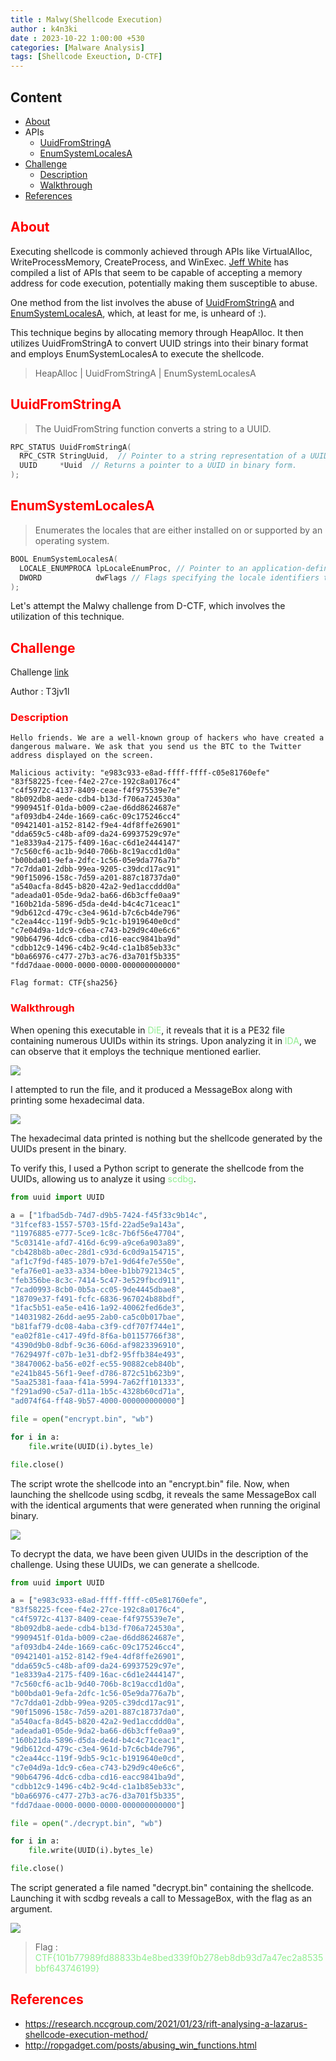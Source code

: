 ```yaml
---
title : Malwy(Shellcode Execution)
author : k4n3ki
date : 2023-10-22 1:00:00 +530
categories: [Malware Analysis]
tags: [Shellcode Exeuction, D-CTF]
---
```


## Content
- [About](#about)
- APIs
    - [UuidFromStringA](#uuidfromstringa)
    - [EnumSystemLocalesA](#enumsystemlocalesa)
- [Challenge](#challenge)
    - [Description](#description)
    - [Walkthrough](#walkthrough)
- [References](#references)

## <span style="color:red">About</span>

Executing shellcode is commonly achieved through APIs like VirtualAlloc, WriteProcessMemory, CreateProcess, and WinExec. [Jeff White](http://ropgadget.com/posts/abusing_win_functions.html) has compiled a list of APIs that seem to be capable of accepting a memory address for code execution, potentially making them susceptible to abuse.

One method from the list involves the abuse of [UuidFromStringA](https://learn.microsoft.com/en-us/windows/win32/api/rpcdce/nf-rpcdce-uuidfromstringa) and [EnumSystemLocalesA](https://learn.microsoft.com/en-us/windows/win32/api/winnls/nf-winnls-enumsystemlocalesa), which, at least for me, is unheard of :).


This technique begins by allocating memory through HeapAlloc. It then utilizes UuidFromStringA to convert UUID strings into their binary format and employs EnumSystemLocalesA to execute the shellcode.

> HeapAlloc | UuidFromStringA | EnumSystemLocalesA

## <span style="color:red">UuidFromStringA</span>

> The UuidFromString function converts a string to a UUID.

```cpp
RPC_STATUS UuidFromStringA(
  RPC_CSTR StringUuid,  // Pointer to a string representation of a UUID.
  UUID     *Uuid  // Returns a pointer to a UUID in binary form.
);
```

## <span style="color:red">EnumSystemLocalesA</span>

> Enumerates the locales that are either installed on or supported by an operating system.

```cpp
BOOL EnumSystemLocalesA(
  LOCALE_ENUMPROCA lpLocaleEnumProc, // Pointer to an application-defined callback function.
  DWORD            dwFlags // Flags specifying the locale identifiers to enumerate.
);
```

Let's attempt the Malwy challenge from D-CTF, which involves the utilization of this technique.

## <span style="color:red">Challenge</span>

Challenge [link](https://app.cyber-edu.co/challenges/d7999240-89b6-11ec-bfcf-3dfaaf455360)

Author : T3jv1l

### <span style="color:red">Description</span>

```
Hello friends. We are a well-known group of hackers who have created a dangerous malware. We ask that you send us the BTC to the Twitter address displayed on the screen.

Malicious activity: "e983c933-e8ad-ffff-ffff-c05e81760efe"
"83f58225-fcee-f4e2-27ce-192c8a0176c4"
"c4f5972c-4137-8409-ceae-f4f975539e7e"
"8b092db8-aede-cdb4-b13d-f706a724530a"
"9909451f-01da-b009-c2ae-d6dd8624687e"
"af093db4-24de-1669-ca6c-09c175246cc4"
"09421401-a152-8142-f9e4-4df8ffe26901"
"dda659c5-c48b-af09-da24-69937529c97e"
"1e8339a4-2175-f409-16ac-c6d1e2444147"
"7c560cf6-ac1b-9d40-706b-8c19accd1d0a"
"b00bda01-9efa-2dfc-1c56-05e9da776a7b"
"7c7dda01-2dbb-99ea-9205-c39dcd17ac91"
"90f15096-158c-7d59-a201-887c18737da0"
"a540acfa-8d45-b820-42a2-9ed1accddd0a"
"adeada01-05de-9da2-ba66-d6b3cffe0aa9"
"160b21da-5896-d5da-de4d-b4c4c71ceac1"
"9db612cd-479c-c3e4-961d-b7c6cb4de796"
"c2ea44cc-119f-9db5-9c1c-b1919640e0cd"
"c7e04d9a-1dc9-c6ea-c743-b29d9c40e6c6"
"90b64796-4dc6-cdba-cd16-eacc9841ba9d"
"cdbb12c9-1496-c4b2-9c4d-c1a1b85eb33c"
"b0a66976-c477-27b3-ac76-d3a701f5b335"
"fdd7daae-0000-0000-0000-000000000000"

Flag format: CTF{sha256}
```

### <span style="color:red">Walkthrough</span>

When opening this executable in <span style="color:lightgreen">DiE</span>, it reveals that it is a PE32 file containing numerous UUIDs within its strings. Upon analyzing it in <span style="color:lightgreen">IDA</span>, we can observe that it employs the technique mentioned earlier.

<img src="/assets/img/uuid/main.jpg">

I attempted to run the file, and it produced a MessageBox along with printing some hexadecimal data.

<img src="/assets/img/uuid/run.jpg">

The hexadecimal data printed is nothing but the shellcode generated by the UUIDs present in the binary.

To verify this, I used a Python script to generate the shellcode from the UUIDs, allowing us to analyze it using <span style="color:lightgreen">scdbg</span>.

```python
from uuid import UUID

a = ["1fbad5db-74d7-d9b5-7424-f45f33c9b14c",
"31fcef83-1557-5703-15fd-22ad5e9a143a",
"11976885-e777-5ce9-1c8c-7b6f56e47704",
"5c03141e-afd7-416d-6c99-a9ce6a903a89",
"cb428b8b-a0ec-28d1-c93d-6c0d9a154715",
"af1c7f9d-f485-1079-b7e1-9d64fe7e550e",
"efa76e01-ae33-a334-b0ee-b1bb792134c5",
"feb356be-8c3c-7414-5c47-3e529fbcd911",
"7cad0993-8cb0-0b5a-cc05-9de4445dbae8",
"18709e37-f491-fcfc-6836-967024b88bdf",
"1fac5b51-ea5e-e416-1a92-40062fed6de3",
"14031982-26dd-ae95-2ab0-ca5c0b017bae",
"b81faf79-dc08-4aba-c3f9-cdf707f744e1",
"ea02f81e-c417-49fd-8f6a-b01157766f38",
"4390d9b0-8dbf-9c36-606d-af9823396910",
"7629497f-c07b-1e31-dbf2-95ffb384e493",
"38470062-ba56-e02f-ec55-90882ceb840b",
"e241b845-56f1-9eef-d786-872c51b623b9",
"5aa25381-faaa-f41a-5994-7a62ff101333",
"f291ad90-c5a7-d11a-1b5c-4328b60cd71a",
"ad074f64-ff48-9b57-4000-000000000000"]

file = open("encrypt.bin", "wb")

for i in a:
    file.write(UUID(i).bytes_le)

file.close()
```

The script wrote the shellcode into an "encrypt.bin" file. Now, when launching the shellcode using scdbg, it reveals the same MessageBox call with the identical arguments that were generated when running the original binary.

<img src="/assets/img/uuid/encrypt.jpg">

To decrypt the data, we have been given UUIDs in the description of the challenge. Using these UUIDs, we can generate a shellcode.

```python
from uuid import UUID

a = ["e983c933-e8ad-ffff-ffff-c05e81760efe", 
"83f58225-fcee-f4e2-27ce-192c8a0176c4", 
"c4f5972c-4137-8409-ceae-f4f975539e7e", 
"8b092db8-aede-cdb4-b13d-f706a724530a", 
"9909451f-01da-b009-c2ae-d6dd8624687e", 
"af093db4-24de-1669-ca6c-09c175246cc4", 
"09421401-a152-8142-f9e4-4df8ffe26901", 
"dda659c5-c48b-af09-da24-69937529c97e", 
"1e8339a4-2175-f409-16ac-c6d1e2444147", 
"7c560cf6-ac1b-9d40-706b-8c19accd1d0a", 
"b00bda01-9efa-2dfc-1c56-05e9da776a7b", 
"7c7dda01-2dbb-99ea-9205-c39dcd17ac91", 
"90f15096-158c-7d59-a201-887c18737da0", 
"a540acfa-8d45-b820-42a2-9ed1accddd0a", 
"adeada01-05de-9da2-ba66-d6b3cffe0aa9", 
"160b21da-5896-d5da-de4d-b4c4c71ceac1", 
"9db612cd-479c-c3e4-961d-b7c6cb4de796", 
"c2ea44cc-119f-9db5-9c1c-b1919640e0cd", 
"c7e04d9a-1dc9-c6ea-c743-b29d9c40e6c6", 
"90b64796-4dc6-cdba-cd16-eacc9841ba9d", 
"cdbb12c9-1496-c4b2-9c4d-c1a1b85eb33c", 
"b0a66976-c477-27b3-ac76-d3a701f5b335", 
"fdd7daae-0000-0000-0000-000000000000"]

file = open("./decrypt.bin", "wb")

for i in a:
    file.write(UUID(i).bytes_le)

file.close()
```

The script generated a file named "decrypt.bin" containing the shellcode. Launching it with scdbg reveals a call to MessageBox, with the flag as an argument.

<img src="/assets/img/uuid/flag.jpg">

> Flag : <span style="color:lightgreen">CTF{101b77989fd88833b4e8bed339f0b278eb8db93d7a47ec2a8535bbf643746199}</span>

## <span style="color:red">References</span>

- https://research.nccgroup.com/2021/01/23/rift-analysing-a-lazarus-shellcode-execution-method/
- http://ropgadget.com/posts/abusing_win_functions.html
